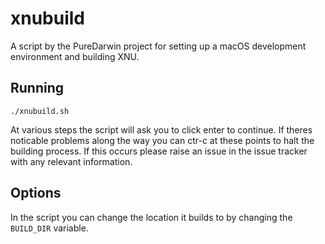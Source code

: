 # xnubuild

A script by the PureDarwin project for setting up a macOS development environment and building XNU.

## Running

	./xnubuild.sh

At various steps the script will ask you to click enter to continue. If theres noticable problems along the way you can ctr-c at these points to halt the building process. If this occurs please raise an issue in the issue tracker with any relevant information.

## Options

In the script you can change the location it builds to by changing the `BUILD_DIR` variable.